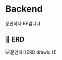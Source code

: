 # Backend
문안하다 BE입니다.


## 💽 ERD
![문안하다ERD drawio (1)](https://github.com/user-attachments/assets/eb38fb9b-c2f1-45f3-973d-1855fdbb0c45)
